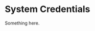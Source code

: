 [title]: # (System Credentials)
[tags]: # (XXX)
[priority]: # (5772)
# System Credentials
Something here.
